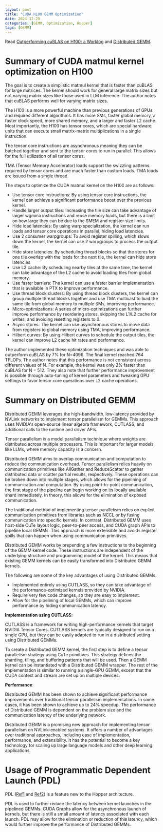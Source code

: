 ```yaml
---
layout: post
title: "CUDA H100 GEMM Optimization"
date: 2024-12-29
categories: [GEMM, Optimization, Hopper]
tags: [GEMM]
---
```


Read [Outperforming cuBLAS on H100: a Worklog](https://cudaforfun.substack.com/p/outperforming-cublas-on-h100-a-worklog) and 
[Distributed GEMM](https://blog.shi-labs.com/distributed-gemm-88be6a481e2b).

# Summary of CUDA matmul kernel optimization on H100

The goal is to create a simplistic matmul kernel that is faster than cuBLAS for large matrices. The kernel should work for general large matrix sizes but not varying matrix sizes like those used in LLM inference. The author notes that cuBLAS performs well for varying matrix sizes.

The H100 is a more powerful machine than previous generations of GPUs and requires different algorithms. It has more SMs, faster global memory, a faster clock speed, more shared memory, and a larger and faster L2 cache. Most importantly, the H100 has tensor cores, which are special hardware units that can execute small matrix-matrix multiplications in a single instruction.

The tensor core instructions are asynchronous meaning they can be batched together and sent to the tensor cores to run in parallel. This allows for the full utilization of all tensor cores.

TMA (Tensor Memory Accelerator) loads support the swizzling patterns required by tensor cores and are much faster than custom loads. TMA loads are issued from a single thread.

The steps to optimize the CUDA matmul kernel on the H100 are as follows:
- Use tensor core instructions: By using tensor core instructions, the kernel can achieve a significant performance boost over the previous kernel.
- Handle larger output tiles: Increasing the tile size can take advantage of larger wgmma instructions and reuse memory loads, but there is a limit on how large they can be due to the SMEM and register size limits.
- Hide load latencies: By using warp specialization, the kernel can run loads and tensor core operations in parallel, hiding load latencies.
- Use 2 consumer warpgroups: To avoid register spilling, which slows down the kernel, the kernel can use 2 warpgroups to process the output tile.
- Hide store latencies: By scheduling thread blocks so that the stores for one tile overlap with the loads for the next tile, the kernel can hide store latencies.
- Use L2 cache: By scheduling nearby tiles at the same time, the kernel can take advantage of the L2 cache to avoid loading tiles from global memory.
- Use faster barriers: The kernel can use a faster barrier implementation that is available in PTX to improve performance.
- Use thread block clusters: By using thread block clusters, the kernel can group multiple thread blocks together and use TMA multicast to load the same tile from global memory to multiple SMs, improving performance.
- Micro-optimizations: A series of micro-optimizations can further improve performance by reordering stores, skipping the L1/L2 cache for writes, and avoiding resetting registers to 0.
- Async stores: The kernel can use asynchronous stores to move data from registers to global memory using TMA, improving performance.
- Hilbert curves: By using Hilbert curves to schedule the output tiles, the kernel can improve L2 cache hit rates and performance.

The author implemented these optimization techniques and was able to outperform cuBLAS by 7% for N=4096. The final kernel reached 764 TFLOPs. The author notes that this performance is not consistent across different values of N. For example, the kernel was only 2% faster than cuBLAS for N = 512. They also note that further performance improvement is possible through auto-tuning of kernel parameters and tweaking GPU settings to favor tensor core operations over L2 cache operations.

# Summary on Distributed GEMM

Distributed GEMM leverages the high-bandwidth, low-latency provided by NVLink networks to implement tensor parallelism for GEMMs. This approach uses NVIDIA's open-source linear algebra framework, CUTLASS, and additional calls to the runtime and driver APIs.

Tensor parallelism is a model parallelism technique where weights are distributed across multiple processors. This is important for larger models, like LLMs, where memory capacity is a concern.

Distributed GEMM aims to overlap communication and computation to reduce the communication overhead. Tensor parallelism relies heavily on communication primitives like AllGather and ReduceScatter to gather distributed data or scatter partial results, respectively. These operations can be broken down into multiple stages, which allows for the pipelining of communication and computation. By using point-to-point communication, the first stage of the pipeline can begin working on its locally available shard immediately. In theory, this allows for the elimination of exposed communication.

The traditional method of implementing tensor parallelism relies on explicit communication primitives from libraries such as NCCL or by fusing communication into specific kernels. In contrast, Distributed GEMM uses host-side CuTe layout logic, peer-to-peer access, and CUDA graph APIs to pipeline local GEMMs. This approach is more extensible and avoids register spills that can happen when using communication primitives.

Distributed GEMM works by prepending a few instructions to the beginning of the GEMM kernel code. These instructions are independent of the underlying structure and programming model of the kernel. This means that existing GEMM kernels can be easily transformed into Distributed GEMM kernels.

The following are some of the key advantages of using Distributed GEMMs:

- Implemented entirely using CUTLASS, so they can take advantage of the performance-optimized kernels provided by NVIDIA.
- Require very few code changes, so they are easy to implement.
- Allow for the pipelining of local GEMMs, which can improve performance by hiding communication latency.

**Implementation using CUTLASS**:

CUTLASS is a framework for writing high-performance kernels that target NVIDIA Tensor Cores. CUTLASS kernels are typically designed to run on a single GPU, but they can be easily adapted to run in a distributed setting using Distributed GEMMs.

To create a Distributed GEMM kernel, the first step is to define a tensor parallelism strategy using CuTe primitives. This strategy defines the sharding, tiling, and buffering patterns that will be used. Then a GEMM kernel can be instantiated with a Distributed GEMM wrapper. The rest of the implementation is similar to running a single-GPU GEMM, except that the CUDA context and stream are set up on multiple devices.

**Performance**:

Distributed GEMM has been shown to achieve significant performance improvements over traditional tensor parallelism implementations. In some cases, it has been shown to achieve up to 24% speedup. The performance of Distributed GEMM is dependent on the problem size and the communication latency of the underlying network.

Distributed GEMM is a promising new approach for implementing tensor parallelism on NVLink-enabled systems. It offers a number of advantages over traditional approaches, including ease of implementation, performance, and extensibility. It has the potential to become a key technology for scaling up large language models and other deep learning applications.

# Usage of Programmatic Dependent Launch (PDL)

PDL ([Ref1](https://github.com/NVIDIA/cutlass/discussions/1791) and [Ref2](https://docs.nvidia.com/cuda/cuda-c-programming-guide/index.html#programmatic-dependent-launch-and-synchronization)) is a feature new to the Hopper architecture.

PDL is used to further reduce the latency between kernel launches in the pipelined GEMMs. CUDA Graphs allow for the asynchronous launch of kernels, but there is still a small amount of latency associated with each launch. PDL may allow for the elimination or reduction of this latency, which would further improve the performance of Distributed GEMMs.
